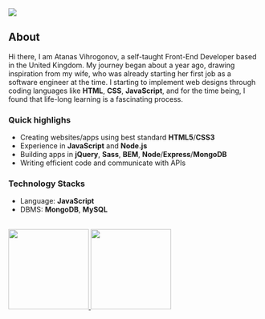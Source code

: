 <img src="https://visitor-badge.glitch.me/badge?page_id=AtanasVihrogonov"/>

## About
Hi there, I am Atanas Vihrogonov, a self-taught Front-End Developer based in the United Kingdom. 
My journey began about a year ago, drawing inspiration from my wife, who was already starting her first job as a software engineer at the time.
I starting to implement web designs through coding languages like <strong>HTML</strong>, <strong>CSS</strong>, <strong>JavaScript</strong>, and for the time being, I found that life-long learning is a fascinating process.

### Quick highlighs

* Creating websites/apps using best standard <strong>HTML5</strong>/<strong>CSS3</strong>
* Experience in <strong>JavaScript</strong> and <strong>Node.js</strong>
* Building apps in <strong>jQuery</strong>, <strong>Sass</strong>, <strong>BEM</strong>, <strong>Node</strong>/<strong>Express</strong>/<strong>MongoDB</strong>
* Writing efficient code and communicate with APIs

### Technology Stacks 

* Language: <strong>JavaScript</strong> 
* DBMS: <strong>MongoDB</strong>, <strong>MySQL</strong> 

<br>

<a href="https://github.com/AtanasVihrogonov">
  <img height="160em" src="https://github-readme-stats.vercel.app/api?username=AtanasVihrogonov&show_icons=true&title_color=c1c7cb&icon_color=cfd3d6&text_color=374140&bg_color=e9ebec" />
  <img height="160em" src="https://github-readme-stats.vercel.app/api/top-langs/?username=AtanasVihrogonov&layout=compact&title_color=c1c7cb&icon_color=cfd3d6&text_color=374140&bg_color=e9ebec" />
</a>







 







